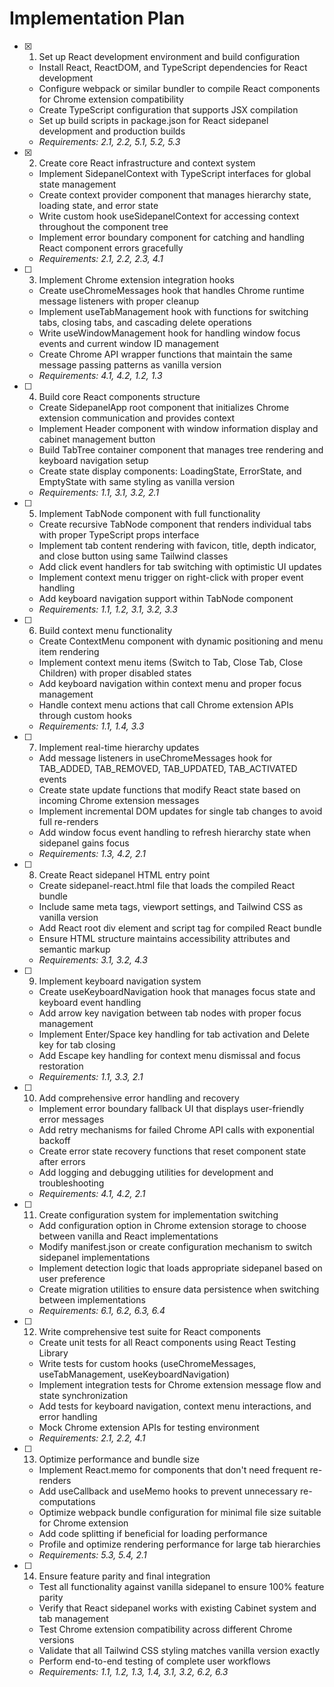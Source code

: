 # Implementation Plan

- [x] 1. Set up React development environment and build configuration
  - Install React, ReactDOM, and TypeScript dependencies for React development
  - Configure webpack or similar bundler to compile React components for Chrome extension compatibility
  - Create TypeScript configuration that supports JSX compilation
  - Set up build scripts in package.json for React sidepanel development and production builds
  - _Requirements: 2.1, 2.2, 5.1, 5.2, 5.3_

- [x] 2. Create core React infrastructure and context system
  - Implement SidepanelContext with TypeScript interfaces for global state management
  - Create context provider component that manages hierarchy state, loading state, and error state
  - Write custom hook useSidepanelContext for accessing context throughout the component tree
  - Implement error boundary component for catching and handling React component errors gracefully
  - _Requirements: 2.1, 2.2, 2.3, 4.1_

- [ ] 3. Implement Chrome extension integration hooks
  - Create useChromeMessages hook that handles Chrome runtime message listeners with proper cleanup
  - Implement useTabManagement hook with functions for switching tabs, closing tabs, and cascading delete operations
  - Write useWindowManagement hook for handling window focus events and current window ID management
  - Create Chrome API wrapper functions that maintain the same message passing patterns as vanilla version
  - _Requirements: 4.1, 4.2, 1.2, 1.3_

- [ ] 4. Build core React components structure
  - Create SidepanelApp root component that initializes Chrome extension communication and provides context
  - Implement Header component with window information display and cabinet management button
  - Build TabTree container component that manages tree rendering and keyboard navigation setup
  - Create state display components: LoadingState, ErrorState, and EmptyState with same styling as vanilla version
  - _Requirements: 1.1, 3.1, 3.2, 2.1_

- [ ] 5. Implement TabNode component with full functionality
  - Create recursive TabNode component that renders individual tabs with proper TypeScript props interface
  - Implement tab content rendering with favicon, title, depth indicator, and close button using same Tailwind classes
  - Add click event handlers for tab switching with optimistic UI updates
  - Implement context menu trigger on right-click with proper event handling
  - Add keyboard navigation support within TabNode component
  - _Requirements: 1.1, 1.2, 3.1, 3.2, 3.3_

- [ ] 6. Build context menu functionality
  - Create ContextMenu component with dynamic positioning and menu item rendering
  - Implement context menu items (Switch to Tab, Close Tab, Close Children) with proper disabled states
  - Add keyboard navigation within context menu and proper focus management
  - Handle context menu actions that call Chrome extension APIs through custom hooks
  - _Requirements: 1.1, 1.4, 3.3_

- [ ] 7. Implement real-time hierarchy updates
  - Add message listeners in useChromeMessages hook for TAB_ADDED, TAB_REMOVED, TAB_UPDATED, TAB_ACTIVATED events
  - Create state update functions that modify React state based on incoming Chrome extension messages
  - Implement incremental DOM updates for single tab changes to avoid full re-renders
  - Add window focus event handling to refresh hierarchy state when sidepanel gains focus
  - _Requirements: 1.3, 4.2, 2.1_

- [ ] 8. Create React sidepanel HTML entry point
  - Create sidepanel-react.html file that loads the compiled React bundle
  - Include same meta tags, viewport settings, and Tailwind CSS as vanilla version
  - Add React root div element and script tag for compiled React bundle
  - Ensure HTML structure maintains accessibility attributes and semantic markup
  - _Requirements: 3.1, 3.2, 4.3_

- [ ] 9. Implement keyboard navigation system
  - Create useKeyboardNavigation hook that manages focus state and keyboard event handling
  - Add arrow key navigation between tab nodes with proper focus management
  - Implement Enter/Space key handling for tab activation and Delete key for tab closing
  - Add Escape key handling for context menu dismissal and focus restoration
  - _Requirements: 1.1, 3.3, 2.1_

- [ ] 10. Add comprehensive error handling and recovery
  - Implement error boundary fallback UI that displays user-friendly error messages
  - Add retry mechanisms for failed Chrome API calls with exponential backoff
  - Create error state recovery functions that reset component state after errors
  - Add logging and debugging utilities for development and troubleshooting
  - _Requirements: 4.1, 4.2, 2.1_

- [ ] 11. Create configuration system for implementation switching
  - Add configuration option in Chrome extension storage to choose between vanilla and React implementations
  - Modify manifest.json or create configuration mechanism to switch sidepanel implementations
  - Implement detection logic that loads appropriate sidepanel based on user preference
  - Create migration utilities to ensure data persistence when switching between implementations
  - _Requirements: 6.1, 6.2, 6.3, 6.4_

- [ ] 12. Write comprehensive test suite for React components
  - Create unit tests for all React components using React Testing Library
  - Write tests for custom hooks (useChromeMessages, useTabManagement, useKeyboardNavigation)
  - Implement integration tests for Chrome extension message flow and state synchronization
  - Add tests for keyboard navigation, context menu interactions, and error handling
  - Mock Chrome extension APIs for testing environment
  - _Requirements: 2.1, 2.2, 4.1_

- [ ] 13. Optimize performance and bundle size
  - Implement React.memo for components that don't need frequent re-renders
  - Add useCallback and useMemo hooks to prevent unnecessary re-computations
  - Optimize webpack bundle configuration for minimal file size suitable for Chrome extension
  - Add code splitting if beneficial for loading performance
  - Profile and optimize rendering performance for large tab hierarchies
  - _Requirements: 5.3, 5.4, 2.1_

- [ ] 14. Ensure feature parity and final integration
  - Test all functionality against vanilla sidepanel to ensure 100% feature parity
  - Verify that React sidepanel works with existing Cabinet system and tab management
  - Test Chrome extension compatibility across different Chrome versions
  - Validate that all Tailwind CSS styling matches vanilla version exactly
  - Perform end-to-end testing of complete user workflows
  - _Requirements: 1.1, 1.2, 1.3, 1.4, 3.1, 3.2, 6.2, 6.3_